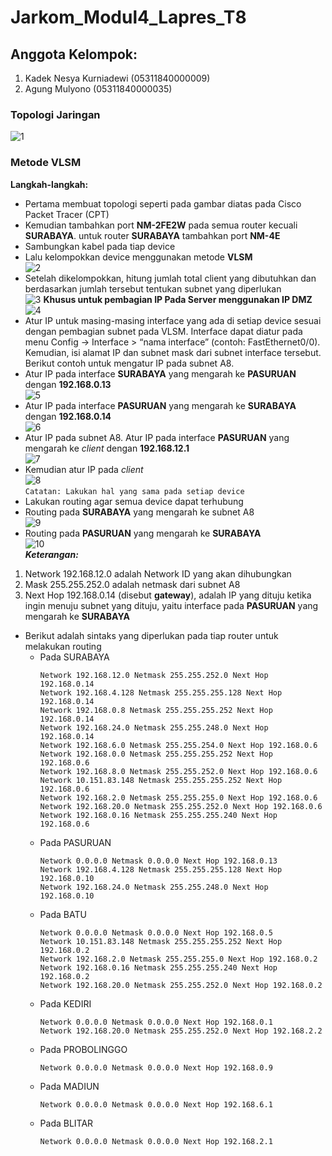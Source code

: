 # Jarkom_Modul4_Lapres_T8
## Anggota Kelompok:
1. Kadek Nesya Kurniadewi (05311840000009)
2. Agung Mulyono (05311840000035)

### Topologi Jaringan
![1](./img/Soal%20Shift%20Modul%204.png)

### Metode VLSM
**Langkah-langkah:**
+ Pertama membuat topologi seperti pada gambar diatas pada Cisco Packet Tracer (CPT)
+ Kemudian tambahkan port **NM-2FE2W** pada semua router kecuali **SURABAYA**. untuk router **SURABAYA** tambahkan port **NM-4E**
+ Sambungkan kabel pada tiap device
+ Lalu kelompokkan device menggunakan metode **VLSM**<br>
![2](./img/VLSM.png)
+ Setelah dikelompokkan, hitung jumlah total client yang dibutuhkan dan berdasarkan jumlah tersebut tentukan subnet yang diperlukan <br>
![3](./img/Pembagian%20IP%20router%20dan%20client.png)
**Khusus untuk pembagian IP Pada Server menggunakan IP DMZ**
![4](./img/Pembagian%20IP%20Server.png)
+ Atur IP untuk masing-masing interface yang ada di setiap device sesuai dengan pembagian subnet pada VLSM. Interface dapat diatur pada menu Config -> Interface > “nama interface” (contoh: FastEthernet0/0). Kemudian, isi alamat IP dan subnet mask dari subnet interface tersebut. Berikut contoh untuk mengatur IP pada subnet A8.
+ Atur IP pada interface **SURABAYA** yang mengarah ke **PASURUAN** dengan **192.168.0.13**<br>
![5](./img/SURABAYA.png)
+ Atur IP pada interface **PASURUAN** yang mengarah ke **SURABAYA** dengan **192.168.0.14**<br>
![6](./img/PASURUAN1.png)
+ Atur IP pada subnet A8. Atur IP pada interface **PASURUAN** yang mengarah ke *client* dengan **192.168.12.1**<br>
![7](./img/PASURUAN2.png)
+ Kemudian atur IP pada *client*<br>
![8](./img/SIDOARJO.png)<br>
`Catatan: Lakukan hal yang sama pada setiap device`
+ Lakukan routing agar semua device dapat terhubung
+ Routing pada **SURABAYA** yang mengarah ke subnet A8<br>
![9](./img/routingsurabaya.png)
+ Routing pada **PASURUAN** yang mengarah ke **SURABAYA**<br>
![10](./img/routingpasuruan.png)<br>
***Keterangan:***
1. Network 192.168.12.0 adalah Network ID yang akan dihubungkan
2. Mask 255.255.252.0 adalah netmask dari subnet A8
3. Next Hop 192.168.0.14 (disebut **gateway**), adalah IP yang dituju ketika ingin menuju subnet yang dituju, yaitu interface pada **PASURUAN** yang mengarah ke **SURABAYA**
+ Berikut adalah sintaks yang diperlukan pada tiap router untuk melakukan routing
  + Pada SURABAYA
    ```
    Network 192.168.12.0 Netmask 255.255.252.0 Next Hop 192.168.0.14
    Network 192.168.4.128 Netmask 255.255.255.128 Next Hop 192.168.0.14
    Network 192.168.0.8 Netmask 255.255.255.252 Next Hop 192.168.0.14
    Network 192.168.24.0 Netmask 255.255.248.0 Next Hop 192.168.0.14
    Network 192.168.6.0 Netmask 255.255.254.0 Next Hop 192.168.0.6
    Network 192.168.0.0 Netmask 255.255.255.252 Next Hop 192.168.0.6
    Network 192.168.8.0 Netmask 255.255.252.0 Next Hop 192.168.0.6
    Network 10.151.83.148 Netmask 255.255.255.252 Next Hop 192.168.0.6
    Network 192.168.2.0 Netmask 255.255.255.0 Next Hop 192.168.0.6
    Network 192.168.20.0 Netmask 255.255.252.0 Next Hop 192.168.0.6
    Network 192.168.0.16 Netmask 255.255.255.240 Next Hop 192.168.0.6
    ```
  + Pada PASURUAN
    ```
    Network 0.0.0.0 Netmask 0.0.0.0 Next Hop 192.168.0.13
    Network 192.168.4.128 Netmask 255.255.255.128 Next Hop 192.168.0.10
    Network 192.168.24.0 Netmask 255.255.248.0 Next Hop 192.168.0.10
    ```
  + Pada BATU
    ```
    Network 0.0.0.0 Netmask 0.0.0.0 Next Hop 192.168.0.5
    Network 10.151.83.148 Netmask 255.255.255.252 Next Hop 192.168.0.2
    Network 192.168.2.0 Netmask 255.255.255.0 Next Hop 192.168.0.2
    Network 192.168.0.16 Netmask 255.255.255.240 Next Hop 192.168.0.2
    Network 192.168.20.0 Netmask 255.255.252.0 Next Hop 192.168.0.2
    ```
  + Pada KEDIRI
    ```
    Network 0.0.0.0 Netmask 0.0.0.0 Next Hop 192.168.0.1
    Network 192.168.20.0 Netmask 255.255.252.0 Next Hop 192.168.2.2
    ```
  + Pada PROBOLINGGO
    ```
    Network 0.0.0.0 Netmask 0.0.0.0 Next Hop 192.168.0.9
    ```
  + Pada MADIUN
    ```
    Network 0.0.0.0 Netmask 0.0.0.0 Next Hop 192.168.6.1
    ```
  + Pada BLITAR
    ```
    Network 0.0.0.0 Netmask 0.0.0.0 Next Hop 192.168.2.1
    ```
